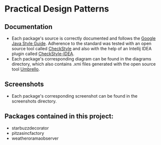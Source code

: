 # Practical Design Patterns

## Documentation
- Each package's source is correctly documented and follows the [Google Java Style Guide](https://google.github.io/styleguide/javaguide.html). Adherence to the standard was tested with an open source tool called [CheckStyle](http://checkstyle.sourceforge.net/) and also with the help of an Intellij IDEA plugin called [CheckStyle-IDEA](https://plugins.jetbrains.com/plugin/1065).
- Each package's corresponding diagram can be found in the diagrams directory, which also contains .xmi files generated with the open source tool [Umbrello](https://umbrello.kde.org).

## Screenshots
- Each package's corresponding screenshot can be found in the screenshots directory.

## Packages contained in this project:
- starbuzzdecorator
- pitzasincfactory
- weatheroramaobserver
